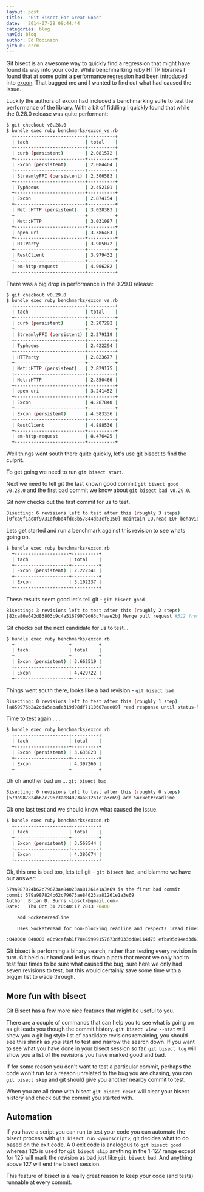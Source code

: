 ```yaml
---
layout: post
title:  "Git Bisect For Great Good"
date:   2014-07-28 09:44:44
categories: blog
navId: blog
author: Ed Robinson
github: errm
---
```


Git bisect is an awesome way to quickly find a regression that might have found its way into your code.  While benchmarking ruby HTTP libraries I found that at some point a performance regression had been introduced into [excon](https://github.com/excon/excon/issues).
That bugged me and I wanted to find out what had caused the issue.

Luckily the authors of excon had included a benchmarking suite to test the performance of the library. With a bit of fiddling I quickly found that while the 0.28.0 release was quite performant:

~~~ bash
$ git checkout v0.28.0
$ bundle exec ruby benchmarks/excon_vs.rb
  +--------------------------+----------+
  | tach                     | total    |
  +--------------------------+----------+
  | curb (persistent)        | 2.081572 |
  +--------------------------+----------+
  | Excon (persistent)       | 2.084404 |
  +--------------------------+----------+
  | StreamlyFFI (persistent) | 2.306583 |
  +--------------------------+----------+
  | Typhoeus                 | 2.452101 |
  +--------------------------+----------+
  | Excon                    | 2.874154 |
  +--------------------------+----------+
  | Net::HTTP (persistent)   | 3.028383 |
  +--------------------------+----------+
  | Net::HTTP                | 3.031087 |
  +--------------------------+----------+
  | open-uri                 | 3.386483 |
  +--------------------------+----------+
  | HTTParty                 | 3.905072 |
  +--------------------------+----------+
  | RestClient               | 3.979432 |
  +--------------------------+----------+
  | em-http-request          | 4.906282 |
  +--------------------------+----------+
~~~

There was a big drop in performance in the 0.29.0 release:

~~~ bash
$ git checkout v0.29.0
$ bundle exec ruby benchmarks/excon_vs.rb
  +--------------------------+----------+
  | tach                     | total    |
  +--------------------------+----------+
  | curb (persistent)        | 2.207292 |
  +--------------------------+----------+
  | StreamlyFFI (persistent) | 2.279119 |
  +--------------------------+----------+
  | Typhoeus                 | 2.422294 |
  +--------------------------+----------+
  | HTTParty                 | 2.823677 |
  +--------------------------+----------+
  | Net::HTTP (persistent)   | 2.829175 |
  +--------------------------+----------+
  | Net::HTTP                | 2.850466 |
  +--------------------------+----------+
  | open-uri                 | 3.241452 |
  +--------------------------+----------+
  | Excon                    | 4.287840 |
  +--------------------------+----------+
  | Excon (persistent)       | 4.583336 |
  +--------------------------+----------+
  | RestClient               | 4.888536 |
  +--------------------------+----------+
  | em-http-request          | 8.476425 |
  +--------------------------+----------+
~~~
Well things went south there quite quickly, let's use git bisect to find the culprit.

To get going we need to run `git bisect start`. 

Next we need to tell git the last known good commit `git bisect good v0.28.0` and the first bad commit we know about `git bisect bad v0.29.0`.

Git now checks out the first commit for us to test.

~~~ bash
Bisecting: 6 revisions left to test after this (roughly 3 steps)
[0fca6f1ae8f9731df0bd4fdc8b57844db3cf8150] maintain IO.read EOF behavior in Socket#read
~~~

Lets get started and run a benchmark against this revision to see whats going on.

~~~ bash
$ bundle exec ruby benchmarks/excon.rb
  +--------------------+----------+
  | tach               | total    |
  +--------------------+----------+
  | Excon (persistent) | 2.222341 |
  +--------------------+----------+
  | Excon              | 3.102237 |
  +--------------------+----------+
~~~

These results seem good let's tell git - `git bisect good`

~~~ bash
Bisecting: 3 revisions left to test after this (roughly 2 steps)
[82ca80e642d83803c9c4a51679979d63c7faae2b] Merge pull request #312 from burns/response_parse
~~~

Git checks out the next candidate for us to test...

~~~ bash
$ bundle exec ruby benchmarks/excon.rb
  +--------------------+----------+
  | tach               | total    |
  +--------------------+----------+
  | Excon (persistent) | 3.662519 |
  +--------------------+----------+
  | Excon              | 4.429722 |
  +--------------------+----------+
~~~

Things went south there, looks like a bad revision - `git bisect bad`

~~~ bash
Bisecting: 0 revisions left to test after this (roughly 1 step)
[a859976b2a2cda5abade319d98df7110607aee09] read response until status-line is found
~~~

Time to test again . . .

~~~ bash
$ bundle exec ruby benchmarks/excon.rb
  +--------------------+----------+
  | tach               | total    |
  +--------------------+----------+
  | Excon (persistent) | 3.633823 |
  +--------------------+----------+
  | Excon              | 4.397266 |
  +--------------------+----------+
~~~

Uh oh another bad un ... `git bisect bad`

~~~ bash
Bisecting: 0 revisions left to test after this (roughly 0 steps)
[579a987824b62c79673ae84023aa81261e1a3e69] add Socket#readline
~~~

Ok one last test and we should know what caused the issue.

~~~ bash
$ bundle exec ruby benchmarks/excon.rb
  +--------------------+----------+
  | tach               | total    |
  +--------------------+----------+
  | Excon (persistent) | 3.568544 |
  +--------------------+----------+
  | Excon              | 4.386674 |
  +--------------------+----------+
~~~

Ok, this one is bad too, lets tell git - `git bisect bad`, and blammo we have our answer:

~~~ bash
579a987824b62c79673ae84023aa81261e1a3e69 is the first bad commit
commit 579a987824b62c79673ae84023aa81261e1a3e69
Author: Brian D. Burns <iosctr@gmail.com>
Date:   Thu Oct 31 20:40:17 2013 -0400

    add Socket#readline

    Uses Socket#read for non-blocking readline and respects :read_timeout

:040000 040000 e0c9cafab1f78e85999157673df033dd8e114d75 efba95d94ed3d61def9ce6a2bd6a16027c6bd2da M      lib
~~~

Git bisect is performing a binary search, rather than testing every revision in turn. Git held our hand and
led us down a path that meant we only had to test four times to be sure what caused the bug, sure here we only
had seven revisions to test, but this would certainly save some time with a bigger list to wade through.

## More fun with bisect
Git Bisect has a few more nice features that might be useful to you.

There are a couple of commands that can help you to see what is going on as git leads you though the 
commit history. `git bisect view --stat` will show you a git log style list of candidate revisions remaining, 
you should see this shrink as you start to test and narrow the search down. If you want to see what 
you have done in your bisect session so far, `git bisect log` will show you a list of the revisions 
you have marked good and bad.

If for some reason you don't want to test a particular commit, perhaps the code won't run for a reason
unrelated to the bug you are chasing, you can `git bisect skip` and git should give you another nearby 
commit to test.

When you are all done with bisect `git bisect reset` will clear your bisect history and check out
the commit you started with.

## Automation

If you have a script you can run to test your code you can automate the bisect process with 
`git bisect run <yourscript>`, git decides what to do based on the exit code.
A 0 exit code is analogous to `git bisect good` whereas 125 is used for `git bisect skip`
anything in the 1-127 range except for 125 will mark the revision as bad just like `git bisect bad`.
And anything above 127 will end the bisect session.

This feature of bisect is a really great reason to keep your code (and tests) runnable at every commit.
